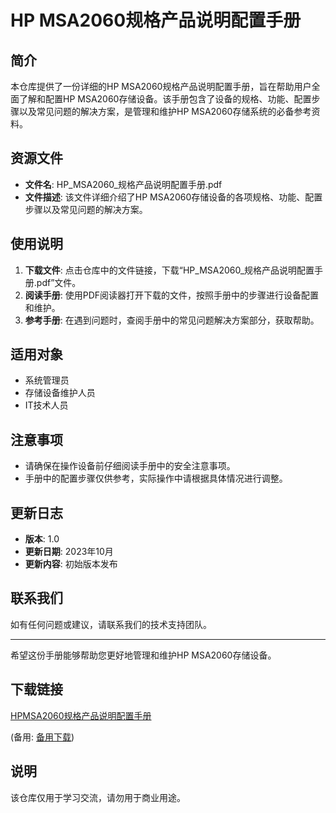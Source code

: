 # HP MSA2060规格产品说明配置手册

## 简介
本仓库提供了一份详细的HP MSA2060规格产品说明配置手册，旨在帮助用户全面了解和配置HP MSA2060存储设备。该手册包含了设备的规格、功能、配置步骤以及常见问题的解决方案，是管理和维护HP MSA2060存储系统的必备参考资料。

## 资源文件
- **文件名**: HP_MSA2060_规格产品说明配置手册.pdf
- **文件描述**: 该文件详细介绍了HP MSA2060存储设备的各项规格、功能、配置步骤以及常见问题的解决方案。

## 使用说明
1. **下载文件**: 点击仓库中的文件链接，下载“HP_MSA2060_规格产品说明配置手册.pdf”文件。
2. **阅读手册**: 使用PDF阅读器打开下载的文件，按照手册中的步骤进行设备配置和维护。
3. **参考手册**: 在遇到问题时，查阅手册中的常见问题解决方案部分，获取帮助。

## 适用对象
- 系统管理员
- 存储设备维护人员
- IT技术人员

## 注意事项
- 请确保在操作设备前仔细阅读手册中的安全注意事项。
- 手册中的配置步骤仅供参考，实际操作中请根据具体情况进行调整。

## 更新日志
- **版本**: 1.0
- **更新日期**: 2023年10月
- **更新内容**: 初始版本发布

## 联系我们
如有任何问题或建议，请联系我们的技术支持团队。

---

希望这份手册能够帮助您更好地管理和维护HP MSA2060存储设备。

## 下载链接
[HPMSA2060规格产品说明配置手册](https://pan.quark.cn/s/2dd529c0657e) 

(备用: [备用下载](https://pan.baidu.com/s/1gbaY3IoGgzHH3bD-CrYuBA?pwd=1234))

## 说明

该仓库仅用于学习交流，请勿用于商业用途。

